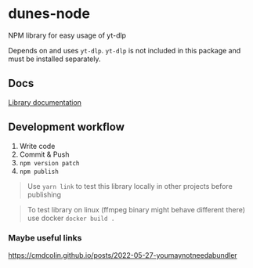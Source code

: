 # dunes-node 

NPM library for easy usage of yt-dlp

Depends on and uses `yt-dlp`. `yt-dlp` is not included in this package and must be installed separately.

## Docs

[Library documentation](docs/README.md)


## Development workflow

1. Write code
2. Commit & Push
3. `npm version patch`
4. `npm publish`

> Use `yarn link` to test this library locally in other projects before publishing

> To test library on linux (ffmpeg binary might behave different there) use docker `docker build .`

### Maybe useful links
https://cmdcolin.github.io/posts/2022-05-27-youmaynotneedabundler

